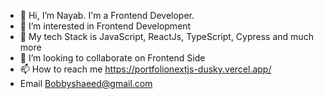 - 👋 Hi, I’m Nayab. I'm a Frontend Developer.
- 👀 I’m interested in Frontend Development
- 🌱 My tech Stack is JavaScript, ReactJs, TypeScript, Cypress and much more
- 💞️ I’m looking to collaborate on Frontend Side
- 📫 How to reach me https://portfolionextjs-dusky.vercel.app/
- Email Bobbyshaeed@gmail.com


